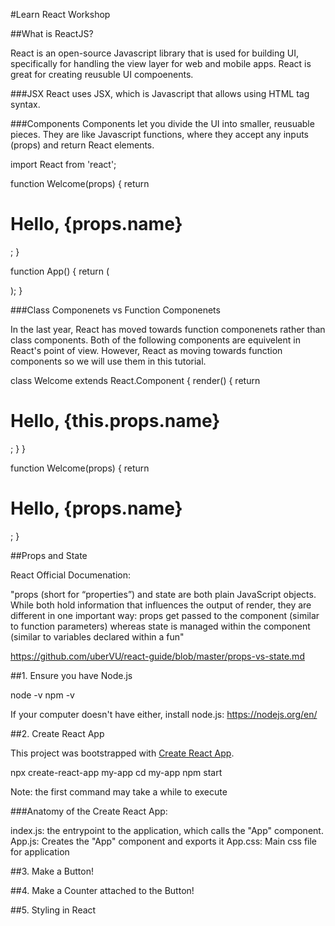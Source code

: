 #Learn React Workshop

##What is ReactJS?

React is an open-source Javascript library that is used for building UI, specifically for handling the view layer for web and mobile apps. React is great for creating reusuble UI compoenents. 

###JSX 
React uses JSX, which is Javascript that allows using HTML tag syntax.

###Components
Components let you divide the UI into smaller, reusuable pieces. They are like Javascript functions, where they accept any inputs (props) and return React elements.

import React from 'react'; 

function Welcome(props) {
  return <h1>Hello, {props.name}</h1>;
}

function App() {
  return (
    <div>
      <Welcome name="Sara" />
      <Welcome name="Cahal" />
      <Welcome name="Edite" />
    </div>
  );
}

###Class Componenets vs Function Componenets

In the last year, React has moved towards function componenets rather than class components. Both of the following components are equivelent in React's point of view. However, React as moving towards function components so we will use them in this tutorial.

class Welcome extends React.Component {
  render() {
    return <h1>Hello, {this.props.name}</h1>;
  }
}

function Welcome(props) {
  return <h1>Hello, {props.name}</h1>;
}


##Props and State

React Official Documenation:

"props (short for “properties”) and state are both plain JavaScript objects. While both hold information that influences the output of render, they are different in one important way: props get passed to the component (similar to function parameters) whereas state is managed within the component (similar to variables declared within a fun"

https://github.com/uberVU/react-guide/blob/master/props-vs-state.md 


##1. Ensure you have Node.js

node -v
npm -v

If your computer doesn't have either, install node.js:
https://nodejs.org/en/ 

##2. Create React App
 
This project was bootstrapped with [Create React App](https://github.com/facebook/create-react-app). 

npx create-react-app my-app
cd my-app
npm start

Note: the first command may take a while to execute

###Anatomy of the Create React App:

index.js: the entrypoint to the application, which calls the "App" component. 
App.js: Creates the "App" component and exports it 
App.css: Main css file for application

##3. Make a Button!


##4. Make a Counter attached to the Button!

##5. Styling in React

